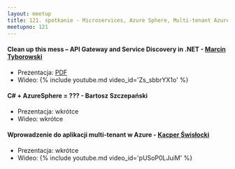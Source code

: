 ```yaml
---
layout: meetup
title: 121. spotkanie - Microservices, Azure Sphere, Multi-tenant Azure
meetupno: 121
---
```


#### Clean up this mess – API Gateway and Service Discovery in .NET - [Marcin Tyborowski](https://twitter.com/mtyborowski09)
* Prezentacja: [PDF](/assets/cleanupthismessv3-191120171921.pdf)
* Wideo: {% include youtube.md video_id='Zs_sbbrYX1o' %}

#### C# + AzureSphere = ??? - Bartosz Szczepański
* Prezentacja: wkrótce
* Wideo: wkrótce

#### Wprowadzenie do aplikacji multi-tenant w Azure - [Kacper Świsłocki](https://twitter.com/kacperswislocki)
* Prezentacja: wkrótce
* Wideo: {% include youtube.md video_id='pUSoP0LJuiM' %}
